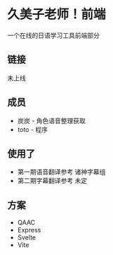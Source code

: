 # 久美子老师！前端
一个在线的日语学习工具前端部分

## 链接
未上线

## 成员
 - 炭炭 - 角色语音整理获取
 - toto - 程序

## 使用了
 - 第一期语音翻译参考 诸神字幕组
 - 第二期字幕翻译参考 未定

## 方案
 - QAAC
 - Express
 - Svelte
 - Vite 